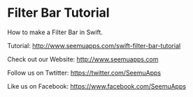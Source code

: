 Filter Bar Tutorial
==============================

How to make a Filter Bar in Swift.

Tutorial:
http://www.seemuapps.com/swift-filter-bar-tutorial

Check out our Website: http://www.seemuapps.com

Follow us on Twtitter: https://twitter.com/SeemuApps

Like us on Facebook: https://www.facebook.com/SeemuApps
